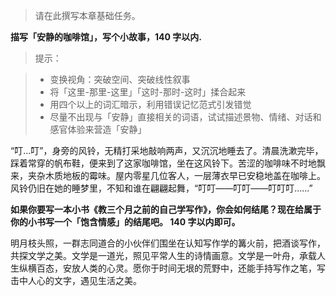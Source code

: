 
> 请在此撰写本章基础任务。

**描写「安静的咖啡馆」，写个小故事，140 字以内.**

> 提示：

> - 变换视角：突破空间、突破线性叙事
> - 将「这里-那里-这里」「这时-那时-这时」揉合起来
> - 用四个以上的词汇暗示，利用错误记忆范式引发错觉
> - 尽量不出现与「安静」直接相关的词语，试试描述景物、情绪、对话和感官体验来营造「安静」

“叮...叮”，身旁的风铃，无精打采地敲响两声，又沉沉地睡去了。清晨洗漱完毕，踩着常穿的帆布鞋，便来到了这家咖啡馆，坐在这风铃下。苦涩的咖啡味不时地飘来，夹杂木质地板的霉味。屋内零星几位客人，一层薄衣早已安稳地盖在咖啡上。风铃仍旧在她的睡梦里，不知和谁在翩翩起舞，“叮叮——叮叮——叮叮叮......”


**如果你要写一本小书《教三个月之前的自己学写作》，你会如何结尾？现在给属于你的小书写一个「饱含情感」的结尾吧。 140 字以内即可。**


明月枝头照，一群志同道合的小伙伴们围坐在认知写作学的篝火前，把酒谈写作，共探文学之美。文学是一道光，照见平常人生的诗情画意。文学是一叶舟，承载人生纵横百态，安放人类的心灵。愿你于时间无垠的荒野中，还能手持写作之笔，写击中人心的文字，遇见生活之美。









